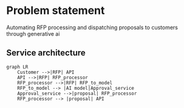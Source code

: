 # Problem statement 
Automating RFP processing and dispatching proposals to customers through generative ai

## Service architecture

```mermaid  
graph LR
    Customer -->|RFP| API
    API -->|RFP| RFP_processor
    RFP_processor -->|RFP| RFP_to_model
    RFP_to_model --> |AI model|Approval_service
    Approval_service -->|proposal| RFP_processor
    RFP_processor --> |proposal| API
```
